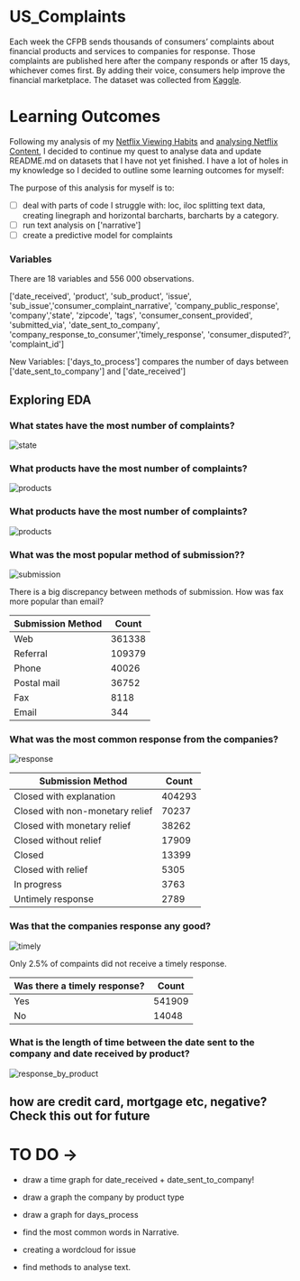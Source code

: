 # US_Complaints
Each week the CFPB sends thousands of consumers’ complaints about financial products and services to companies for response. Those complaints are published here after the company responds or after 15 days, whichever comes first. By adding their voice, consumers help improve the financial marketplace. The dataset was collected from [Kaggle](https://www.kaggle.com/cfpb/us-consumer-finance-complaints).


# Learning Outcomes
Following my analysis of my [Netflix Viewing Habits](https://github.com/kjonina/personal_Netflix/) and [analysing Netflix Content](https://github.com/kjonina/Netflix), I decided to continue my quest to analyse data and update README.md on datasets that I have not yet finished.
I have a lot of holes in my knowledge so I decided to outline some learning outcomes for myself:

The purpose of this analysis for myself is to: 
- [ ] deal with parts of code I struggle with: loc, iloc splitting text data, creating linegraph and horizontal barcharts, barcharts by a category. 
- [ ] run text analysis on ['narrative']
- [ ] create a predictive model for complaints

### Variables

There are 18 variables and 556 000 observations.

['date_received', 'product', 'sub_product', 'issue', 'sub_issue','consumer_complaint_narrative', 'company_public_response', 'company','state', 'zipcode', 'tags', 'consumer_consent_provided', 'submitted_via', 'date_sent_to_company', 'company_response_to_consumer','timely_response', 'consumer_disputed?', 'complaint_id']

New Variables:
['days_to_process']  compares the number of days between ['date_sent_to_company'] and ['date_received']

## Exploring EDA

### What states have the most number of complaints?

![state](https://github.com/kjonina/US_Complaints/blob/changes/Graph/state.png)

### What products have the most number of complaints?

![products](https://github.com/kjonina/US_Complaints/blob/changes/Graph/Products.png)

### What products have the most number of complaints?

![products](https://github.com/kjonina/US_Complaints/blob/changes/Graph/Products.png)

### What was the most popular method of submission??

![submission](https://github.com/kjonina/US_Complaints/blob/changes/Graph/submission.png)


There is a big discrepancy between methods of submission. How was fax more popular than email? 

| Submission Method | Count |
| ---------------- | ------------- |
| Web | 361338 |
| Referral | 109379 |
| Phone | 40026 |
| Postal mail | 36752 |
| Fax| 8118 |
| Email| 344 |


### What was the most common response from the companies?

![response](https://github.com/kjonina/US_Complaints/blob/changes/Graph/response.png)

| Submission Method | Count |
| ---------------- | ------------- |
| Closed with explanation | 404293 |
| Closed with non-monetary relief | 70237 |
| Closed with monetary relief | 38262 |
| Closed without relief | 17909 |
| Closed | 13399 |
| Closed with relief | 5305 |
| In progress | 3763 |
| Untimely response | 2789 |


### Was that the companies response any good?

![timely](https://github.com/kjonina/US_Complaints/blob/changes/Graph/timely.png)

Only 2.5% of compaints did not receive a timely response.

| Was there a timely response? | Count |
| ---------------- | ------------- |
| Yes | 541909 |
| No | 14048 |


### What is the length of time between the date sent to the company and date received by product?

![response_by_product](https://github.com/kjonina/US_Complaints/blob/changes/Graph/response_by_product.png)

## how are credit card, mortgage etc, negative? Check this out for future
 
 # TO DO -> 
 
 - draw a time graph for date_received + date_sent_to_company!
 - draw a graph the company by product type
 - draw a graph for days_process
 - find the  most common words in Narrative. 

 - creating a wordcloud for issue 
 - find methods to analyse text.

